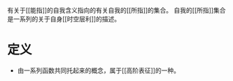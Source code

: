 
有关于[[能指]]的自我含义指向的有关自我的[[所指]]的集合。
自我的[[所指]]集合是一系列的关于自身[[时空层利]]的描述。


# 定义
- 由一系列函数共同托起来的概念，属于[[高阶表征]]的一种。